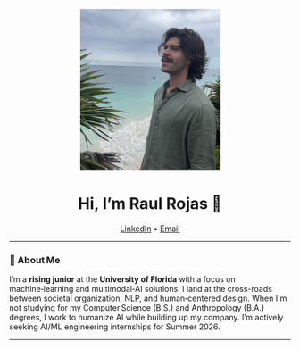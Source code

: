 <p align="center">
  <img src="IMG_4292.jpg" width="250"](https://github.com/RIROJASS/RIROJASS/blob/main/IMG_4292.jpg)"Raul Rojas headshot">
</p>

<h1 align="center">Hi, I’m Raul Rojas 👋</h1>

<p align="center">
  <a href="https://www.linkedin.com/in/raúl-rojas">LinkedIn</a> •
  <a href="mailto:raul.rojas@ufl.edu">Email</a>
</p>

---

### 🚀 About Me
I’m a **rising junior** at the **University of Florida** with a focus on machine‑learning and multimodal‑AI solutions. I land at the cross-roads between societal organization, NLP, and human‑centered design. When I'm not studying for my Computer Science (B.S.) and Anthropology (B.A.) degrees, I work to humanize AI while building up my company. I’m actively seeking AI/ML engineering internships for Summer 2026.

---
